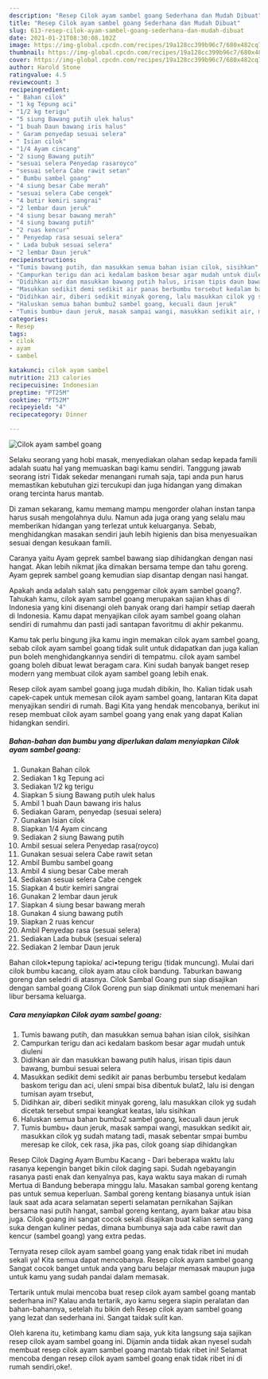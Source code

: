 ```yaml
---
description: "Resep Cilok ayam sambel goang Sederhana dan Mudah Dibuat"
title: "Resep Cilok ayam sambel goang Sederhana dan Mudah Dibuat"
slug: 613-resep-cilok-ayam-sambel-goang-sederhana-dan-mudah-dibuat
date: 2021-01-21T08:30:08.102Z
image: https://img-global.cpcdn.com/recipes/19a128cc399b96c7/680x482cq70/cilok-ayam-sambel-goang-foto-resep-utama.jpg
thumbnail: https://img-global.cpcdn.com/recipes/19a128cc399b96c7/680x482cq70/cilok-ayam-sambel-goang-foto-resep-utama.jpg
cover: https://img-global.cpcdn.com/recipes/19a128cc399b96c7/680x482cq70/cilok-ayam-sambel-goang-foto-resep-utama.jpg
author: Harold Stone
ratingvalue: 4.5
reviewcount: 3
recipeingredient:
- " Bahan cilok"
- "1 kg Tepung aci"
- "1/2 kg terigu"
- "5 siung Bawang putih ulek halus"
- "1 buah Daun bawang iris halus"
- " Garam penyedap sesuai selera"
- " Isian cilok"
- "1/4 Ayam cincang"
- "2 siung Bawang putih"
- "sesuai selera Penyedap rasaroyco"
- "sesuai selera Cabe rawit setan"
- " Bumbu sambel goang"
- "4 siung besar Cabe merah"
- "sesuai selera Cabe cengek"
- "4 butir kemiri sangrai"
- "2 lembar daun jeruk"
- "4 siung besar bawang merah"
- "4 siung bawang putih"
- "2 ruas kencur"
- " Penyedap rasa sesuai selera"
- " Lada bubuk sesuai selera"
- "2 lembar Daun jeruk"
recipeinstructions:
- "Tumis bawang putih, dan masukkan semua bahan isian cilok, sisihkan"
- "Campurkan terigu dan aci kedalam baskom besar agar mudah untuk diuleni"
- "Didihkan air dan masukkan bawang putih halus, irisan tipis daun bawang, bumbui sesuai selera"
- "Masukkan sedikit demi sedikit air panas berbumbu tersebut kedalam baskom terigu dan aci, uleni smpai bisa dibentuk bulat2, lalu isi dengan tumisan ayam trsebut,"
- "Didihkan air, diberi sedikit minyak goreng, lalu masukkan cilok yg sudah dicetak tersebut smpai keangkat keatas, lalu sisihkan"
- "Haluskan semua bahan bumbu2 sambel goang, kecuali daun jeruk"
- "Tumis bumbu+ daun jeruk, masak sampai wangi, masukkan sedikit air, masukkan cilok yg sudah matang tadi, masak sebentar smpai bumbu meresap ke cilok, cek rasa, jika pas, cilok goang siap dihidangkan"
categories:
- Resep
tags:
- cilok
- ayam
- sambel

katakunci: cilok ayam sambel 
nutrition: 213 calories
recipecuisine: Indonesian
preptime: "PT25M"
cooktime: "PT52M"
recipeyield: "4"
recipecategory: Dinner

---
```



![Cilok ayam sambel goang](https://img-global.cpcdn.com/recipes/19a128cc399b96c7/680x482cq70/cilok-ayam-sambel-goang-foto-resep-utama.jpg)

Selaku seorang yang hobi masak, menyediakan olahan sedap kepada famili adalah suatu hal yang memuaskan bagi kamu sendiri. Tanggung jawab seorang istri Tidak sekedar menangani rumah saja, tapi anda pun harus memastikan kebutuhan gizi tercukupi dan juga hidangan yang dimakan orang tercinta harus mantab.

Di zaman  sekarang, kamu memang mampu mengorder olahan instan tanpa harus susah mengolahnya dulu. Namun ada juga orang yang selalu mau memberikan hidangan yang terlezat untuk keluarganya. Sebab, menghidangkan masakan sendiri jauh lebih higienis dan bisa menyesuaikan sesuai dengan kesukaan famili. 

Caranya yaitu Ayam geprek sambel bawang siap dihidangkan dengan nasi hangat. Akan lebih nikmat jika dimakan bersama tempe dan tahu goreng. Ayam geprek sambel goang kemudian siap disantap dengan nasi hangat.

Apakah anda adalah salah satu penggemar cilok ayam sambel goang?. Tahukah kamu, cilok ayam sambel goang merupakan sajian khas di Indonesia yang kini disenangi oleh banyak orang dari hampir setiap daerah di Indonesia. Kamu dapat menyajikan cilok ayam sambel goang olahan sendiri di rumahmu dan pasti jadi santapan favoritmu di akhir pekanmu.

Kamu tak perlu bingung jika kamu ingin memakan cilok ayam sambel goang, sebab cilok ayam sambel goang tidak sulit untuk didapatkan dan juga kalian pun boleh menghidangkannya sendiri di tempatmu. cilok ayam sambel goang boleh dibuat lewat beragam cara. Kini sudah banyak banget resep modern yang membuat cilok ayam sambel goang lebih enak.

Resep cilok ayam sambel goang juga mudah dibikin, lho. Kalian tidak usah capek-capek untuk memesan cilok ayam sambel goang, lantaran Kita dapat menyajikan sendiri di rumah. Bagi Kita yang hendak mencobanya, berikut ini resep membuat cilok ayam sambel goang yang enak yang dapat Kalian hidangkan sendiri.

<!--inarticleads1-->

##### Bahan-bahan dan bumbu yang diperlukan dalam menyiapkan Cilok ayam sambel goang:

1. Gunakan  Bahan cilok
1. Sediakan 1 kg Tepung aci
1. Sediakan 1/2 kg terigu
1. Siapkan 5 siung Bawang putih ulek halus
1. Ambil 1 buah Daun bawang iris halus
1. Sediakan  Garam, penyedap (sesuai selera)
1. Gunakan  Isian cilok
1. Siapkan 1/4 Ayam cincang
1. Sediakan 2 siung Bawang putih
1. Ambil sesuai selera Penyedap rasa(royco)
1. Gunakan sesuai selera Cabe rawit setan
1. Ambil  Bumbu sambel goang
1. Ambil 4 siung besar Cabe merah
1. Sediakan sesuai selera Cabe cengek
1. Siapkan 4 butir kemiri sangrai
1. Gunakan 2 lembar daun jeruk
1. Siapkan 4 siung besar bawang merah
1. Gunakan 4 siung bawang putih
1. Siapkan 2 ruas kencur
1. Ambil  Penyedap rasa (sesuai selera)
1. Sediakan  Lada bubuk (sesuai selera)
1. Sediakan 2 lembar Daun jeruk


Bahan cilok•tepung tapioka/ aci•tepung terigu (tidak muncung). Mulai dari cilok bumbu kacang, cilok ayam atau cilok bandung. Taburkan bawang goreng dan seledri di atasnya. Cilok Sambal Goang pun siap disajikan dengan sambal goang Cilok Goreng pun siap dinikmati untuk menemani hari libur bersama keluarga. 

<!--inarticleads2-->

##### Cara menyiapkan Cilok ayam sambel goang:

1. Tumis bawang putih, dan masukkan semua bahan isian cilok, sisihkan
1. Campurkan terigu dan aci kedalam baskom besar agar mudah untuk diuleni
1. Didihkan air dan masukkan bawang putih halus, irisan tipis daun bawang, bumbui sesuai selera
1. Masukkan sedikit demi sedikit air panas berbumbu tersebut kedalam baskom terigu dan aci, uleni smpai bisa dibentuk bulat2, lalu isi dengan tumisan ayam trsebut,
1. Didihkan air, diberi sedikit minyak goreng, lalu masukkan cilok yg sudah dicetak tersebut smpai keangkat keatas, lalu sisihkan
1. Haluskan semua bahan bumbu2 sambel goang, kecuali daun jeruk
1. Tumis bumbu+ daun jeruk, masak sampai wangi, masukkan sedikit air, masukkan cilok yg sudah matang tadi, masak sebentar smpai bumbu meresap ke cilok, cek rasa, jika pas, cilok goang siap dihidangkan


Resep Cilok Daging Ayam Bumbu Kacang - Dari beberapa waktu lalu rasanya kepengin banget bikin cilok daging sapi. Sudah ngebayangin rasanya pasti enak dan kenyalnya pas, kaya waktu saya makan di rumah Mertua di Bandung beberapa minggu lalu. Masakan sambal goreng kentang pas untuk semua keperluan. Sambal goreng kentang biasanya untuk isian lauk saat ada acara selamatan seperti selamatan pernikahan Sajikan bersama nasi putih hangat, sambal goreng kentang, ayam bakar atau bisa juga. Cilok goang ini sangat cocok sekali disajikan buat kalian semua yang suka dengan kuliner pedas, dimana bumbunya saja ada cabe rawit dan kencur (sambel goang) yang extra pedas. 

Ternyata resep cilok ayam sambel goang yang enak tidak ribet ini mudah sekali ya! Kita semua dapat mencobanya. Resep cilok ayam sambel goang Sangat cocok banget untuk anda yang baru belajar memasak maupun juga untuk kamu yang sudah pandai dalam memasak.

Tertarik untuk mulai mencoba buat resep cilok ayam sambel goang mantab sederhana ini? Kalau anda tertarik, ayo kamu segera siapin peralatan dan bahan-bahannya, setelah itu bikin deh Resep cilok ayam sambel goang yang lezat dan sederhana ini. Sangat taidak sulit kan. 

Oleh karena itu, ketimbang kamu diam saja, yuk kita langsung saja sajikan resep cilok ayam sambel goang ini. Dijamin anda tiidak akan nyesel sudah membuat resep cilok ayam sambel goang mantab tidak ribet ini! Selamat mencoba dengan resep cilok ayam sambel goang enak tidak ribet ini di rumah sendiri,oke!.

